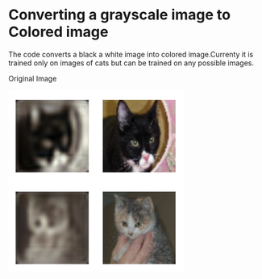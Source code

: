 # Converting a grayscale image to Colored image
The code converts a black a white image into colored image.Currenty it is trained only on images of cats but can be trained on any possible images.
<!--
<p >For Better understanding follow the <a href="http://setosa.io/ev/image-kernels/">blog</a>
</p>-->
Original Image
<p >
  <img src="sample-coloring.tiff" width="350"/>
</p>
